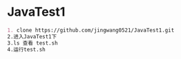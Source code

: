 # JavaTest1
```markdown
1. clone https://github.com/jingwang0521/JavaTest1.git
2.进入JavaTest1下
3.ls 查看 test.sh
4.运行test.sh
```
